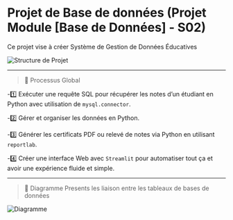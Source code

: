 # Projet de Base de données (Projet Module [Base de Données] - S02)
Ce projet vise à créer Système de Gestion de Données Éducatives 

![Structure de Projet](https://github.com/user-attachments/assets/94e11e5f-d0c1-4f83-81bb-49b25cc66faf)

---

> 📌 Processus Global

-1️⃣ Exécuter une requête SQL pour récupérer les notes d’un étudiant en Python avec utilisation de `mysql.connector`.

-2️⃣ Gérer et organiser les données en Python.

-3️⃣ Générer les certificats PDF ou relevé de notes via Python en utilisant `reportlab`.

-4️⃣ Créer une interface Web avec `Streamlit` pour automatiser tout ça et avoir une expérience fluide et simple.

---
> 🔗 Diagramme Presents les liaison entre les tableaux de bases de données

![Diagramme](https://github.com/user-attachments/assets/33cb6499-099e-4f35-be4e-1195e24d727e)
